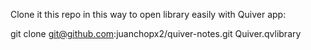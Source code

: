 Clone it this repo in this way to open library easily with Quiver app:

git clone git@github.com:juanchopx2/quiver-notes.git Quiver.qvlibrary
